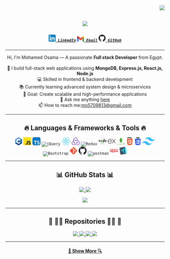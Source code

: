 <img align="right" src="https://visitor-badge.laobi.icu/badge?page_id=mohamedosama10710.mohamedosama10710">

<h1 align="center">
  <a href="https://git.io/typing-svg">
    <img src="https://readme-typing-svg.herokuapp.com/?lines=Hello,+There!+👋;I'm+Mohamed+Osama;Full+Stack+Developer;Nice+to+meet+you!&center=true&size=30">
  </a>
</h1>

<h5 align="center">
  <code><a href="https://www.linkedin.com/in/mohamed-osama10710/" title="LinkedIn Profile"><img width="22" src="images/linkedin.png"> LinkedIn</a></code>
  <code><a href="mailto:mo5709813@gmail.com" title="Email"><img width="22" src="images/gmail.png"> Email</a></code>
  <code><a href="https://github.com/mohamedosama10710" title="GitHub Profile"><img width="22" src="images/github.png"> GitHub</a></code>
</h5>

---

<p align="center">
  Hi, I'm Mohamed Osama — A passionate <b>Full stack Developer</b> from Egypt.
  <br>
  <br>
  🚀 I build full-stack web applications using <b>MongoDB, Express.js, React.js, Node.js</b>
  <br>
  💻 Skilled in frontend & backend development
  <br>
  📚 Currently learning advanced system design & microservices
  <br>
  🎯 Goal: Create scalable and high-performance applications
  <br>
  💬 Ask me anything <a href="https://github.com/mohamedosama10710/mohamedosama10710/issues" title="Issues">here</a>
  <br>
  📫 How to reach me:<a href="mailto:mo5709813@gmail.com">mo5709813@gmail.com</a>
</p>

---

<h2 align="center">🔥 Languages & Frameworks & Tools 🔥</h2>
<p align="center">
  <code><img title="c++" height="25" src="images/cpp.png"></code>
  <code><img title="JavaScript" height="25" src="images/javascript.png"></code>
  <code><img title="TypeScript" height="25" src="images/typescript.png"></code>
  <code><img title="jQuery" height="25" src="https://encrypted-tbn0.gstatic.com/images?q=tbn:ANd9GcRmLME0hpAJOqBGhaVjcgkk8hIKS3S4GAqrLg&s"></code>
  <code><img title="React" height="25" src="images/react.png"></code>
  <code><img title="Redux" height="25" src="images/redux.png"></code>
  <code><img title="Redux" height="25" src="https://encrypted-tbn0.gstatic.com/images?q=tbn:ANd9GcT7KipS2XtctKfRQGPviR0UZVQtUdISRw1wVg&s"></code>
  <code><img title="Node.js" height="25" src="images/nodejs.png"></code>
  <code><img title="Express.js" height="25" src="images/express.png"></code>
  <code><img title="MongoDB" height="25" src="images/mongo.png"></code>
  <code><img title="HTML5" height="25" src="images/html.png"></code>
  <code><img title="CSS3" height="25" src="images/css.png"></code>
  <code><img title="TailwindCSS" height="25" src="images/tailwind.png"></code>
  <code><img title="Bootstrap" height="25" src="https://upload.wikimedia.org/wikipedia/commons/b/b2/Bootstrap_logo.svg"></code>
  <code><img title="Git" height="25" src="images/git.png"></code>
  <code><img title="GitHub" height="25" src="images/github.png"></code>
  <code><img title="postman" height="25" src="https://www.svgrepo.com/show/354202/postman-icon.svg"></code>
  <code><img title="npm" height="25" src="images/npm.png"></code>
  <code><img title="VS Code" height="25" src="images/vscode.png"></code>
</p>

---
<h2 align="center">📊 GitHub Stats 📊</h2>
<p align="center">
  
  <a href="">
    <img width="370" src="https://github-readme-stats.vercel.app/api?username=mohamedosama10710&show_icons=true&theme=react&hide_border=true&count_private=true" />
  </a>
  <a href="">
    <img width="390" src="https://streak-stats.demolab.com?user=mohamedosama10710&theme=react&hide_border=true&border_radius=5" />
  </a>
  
</p>


<p align="center">
  <a href="">
<img 
      width="390" 
      src="https://github-readme-stats.vercel.app/api/top-langs/?username=mohamedosama10710&layout=compact&theme=react&hide_border=true&count_private=true&cache_seconds=1800" 
    />  
   </a>
</p>


---

<h2 align="center">📌 👨‍💻 Repositories 👨‍💻 📌</h2>
<div align="center">
  <a href="https://github.com/mohamedosama10710/landing-page" title="landing-page">
    <img height="115" src="https://github-readme-stats.vercel.app/api/pin/?username=mohamedosama10710&repo=landing-page&theme=react&border_color=61dafb&border_radius=10">
  </a>
  <a href="https://github.com/mohamedosama10710/Educational-app" title="EducationalApp">
    <img height="115" src="https://github-readme-stats.vercel.app/api/pin/?username=mohamedosama10710&repo=Educational-app&theme=react&border_color=61dafb&border_radius=10">
  </a>
  <a href="https://github.com/mohamedosama10710/landing-page2" title="LandingPage">
    <img height="115" src="https://github-readme-stats.vercel.app/api/pin/?username=mohamedosama10710&repo=landing-page2&theme=react&border_color=61dafb&border_radius=10">
  </a>
  <a href="https://github.com/mohamedosama10710/RestaurantApp" title="RestaurantApp">
    <img height="115" src="https://github-readme-stats.vercel.app/api/pin/?username=mohamedosama10710&repo=RestaurantApp&theme=react&border_color=61dafb&border_radius=10">
  </a>
</div>

---

<h4 align="center">
  <a href="https://github.com/mohamedosama10710?tab=repositories" title="Show More Repositories">🔎 Show More 🔍</a>
</h4>
